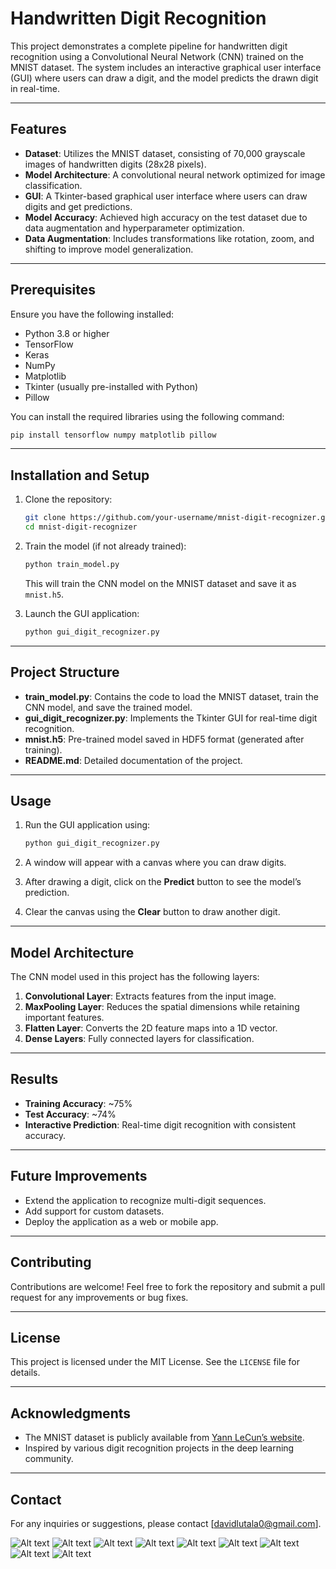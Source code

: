 # Handwritten Digit Recognition

This project demonstrates a complete pipeline for handwritten digit recognition using a Convolutional Neural Network (CNN) trained on the MNIST dataset. The system includes an interactive graphical user interface (GUI) where users can draw a digit, and the model predicts the drawn digit in real-time.

---

## Features

- **Dataset**: Utilizes the MNIST dataset, consisting of 70,000 grayscale images of handwritten digits (28x28 pixels).
- **Model Architecture**: A convolutional neural network optimized for image classification.
- **GUI**: A Tkinter-based graphical user interface where users can draw digits and get predictions.
- **Model Accuracy**: Achieved high accuracy on the test dataset due to data augmentation and hyperparameter optimization.
- **Data Augmentation**: Includes transformations like rotation, zoom, and shifting to improve model generalization.

---

## Prerequisites

Ensure you have the following installed:

- Python 3.8 or higher
- TensorFlow
- Keras
- NumPy
- Matplotlib
- Tkinter (usually pre-installed with Python)
- Pillow

You can install the required libraries using the following command:

```bash
pip install tensorflow numpy matplotlib pillow
```

---

## Installation and Setup

1. Clone the repository:

    ```bash
    git clone https://github.com/your-username/mnist-digit-recognizer.git
    cd mnist-digit-recognizer
    ```

2. Train the model (if not already trained):

    ```bash
    python train_model.py
    ```
    This will train the CNN model on the MNIST dataset and save it as `mnist.h5`.

3. Launch the GUI application:

    ```bash
    python gui_digit_recognizer.py
    ```

---

## Project Structure

- **train_model.py**: Contains the code to load the MNIST dataset, train the CNN model, and save the trained model.
- **gui_digit_recognizer.py**: Implements the Tkinter GUI for real-time digit recognition.
- **mnist.h5**: Pre-trained model saved in HDF5 format (generated after training).
- **README.md**: Detailed documentation of the project.

---

## Usage

1. Run the GUI application using:

    ```bash
    python gui_digit_recognizer.py
    ```

2. A window will appear with a canvas where you can draw digits.
3. After drawing a digit, click on the **Predict** button to see the model’s prediction.
4. Clear the canvas using the **Clear** button to draw another digit.

---

## Model Architecture

The CNN model used in this project has the following layers:

1. **Convolutional Layer**: Extracts features from the input image.
2. **MaxPooling Layer**: Reduces the spatial dimensions while retaining important features.
3. **Flatten Layer**: Converts the 2D feature maps into a 1D vector.
4. **Dense Layers**: Fully connected layers for classification.

---

## Results

- **Training Accuracy**: ~75%
- **Test Accuracy**: ~74%
- **Interactive Prediction**: Real-time digit recognition with consistent accuracy.

---

## Future Improvements

- Extend the application to recognize multi-digit sequences.
- Add support for custom datasets.
- Deploy the application as a web or mobile app.

---

## Contributing

Contributions are welcome! Feel free to fork the repository and submit a pull request for any improvements or bug fixes.

---

## License

This project is licensed under the MIT License. See the `LICENSE` file for details.

---

## Acknowledgments

- The MNIST dataset is publicly available from [Yann LeCun’s website](http://yann.lecun.com/exdb/mnist/).
- Inspired by various digit recognition projects in the deep learning community.

---

## Contact

For any inquiries or suggestions, please contact [davidlutala0@gmail.com].





![Alt text](Images/Image1.png)
![Alt text](Images/Image2.png)
![Alt text](Images/Image3.png)
![Alt text](Images/Image4.png)
![Alt text](Images/Image5.png)
![Alt text](Images/Image6.png)
![Alt text](Images/Image7.png)
![Alt text](Images/Image8.png)
![Alt text](Images/Image9.png)
